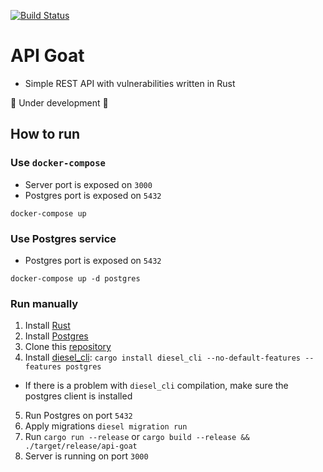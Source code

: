 [![Build Status](https://travis-ci.com/stefan-prokop-cz/api-goat.svg?branch=master)](https://travis-ci.com/stefan-prokop-cz/api-goat)

# API Goat

- Simple REST API with vulnerabilities written in Rust

:construction: Under development :construction:

## How to run

### Use `docker-compose`

* Server port is exposed on `3000`
* Postgres port is exposed on `5432`

```
docker-compose up
```

### Use Postgres service

* Postgres port is exposed on `5432`

```
docker-compose up -d postgres
```

### Run manually

1. Install [Rust](https://www.rust-lang.org/tools/install)
2. Install [Postgres](https://www.postgresql.org/download/)
3. Clone this [repository](https://github.com/stefan-prokop-cz/api-goat)
4. Install [diesel_cli](https://github.com/diesel-rs/diesel/tree/master/diesel_cli): `cargo install diesel_cli --no-default-features --features postgres`
- If there is a problem with `diesel_cli` compilation, make sure the postgres client is installed
5. Run Postgres on port `5432`
6. Apply migrations `diesel migration run`
7. Run `cargo run --release` or `cargo build --release && ./target/release/api-goat`
8. Server is running on port `3000`

